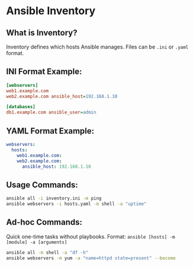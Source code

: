 # Ansible Inventory

## What is Inventory?
Inventory defines which hosts Ansible manages. Files can be `.ini` or `.yaml` format.

## INI Format Example:
```ini
[webservers]
web1.example.com
web2.example.com ansible_host=192.168.1.10

[databases]
db1.example.com ansible_user=admin
```

## YAML Format Example:
```yaml
webservers:
  hosts:
    web1.example.com:
    web2.example.com:
      ansible_host: 192.168.1.10
```

## Usage Commands:
```bash
ansible all -i inventory.ini -m ping
ansible webservers -i hosts.yaml -m shell -a "uptime"
```

## Ad-hoc Commands:
Quick one-time tasks without playbooks. Format: `ansible [hosts] -m [module] -a [arguments]`
```bash
ansible all -m shell -a "df -h"
ansible webservers -m yum -a "name=httpd state=present" --become
```